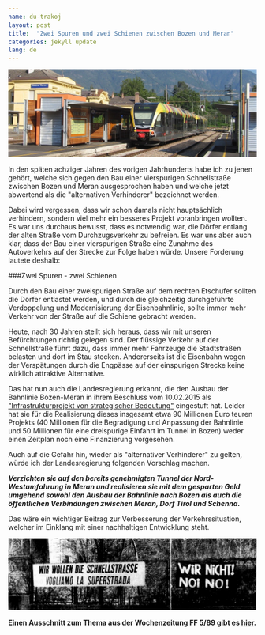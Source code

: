 ```yaml
---
name: du-trakoj
layout: post
title:  "Zwei Spuren und zwei Schienen zwischen Bozen und Meran"
categories: jekyll update
lang: de
---
```

![Bild](../../bildoj/fervojo-Merano.jpg)

In den späten achziger Jahren des vorigen Jahrhunderts habe ich zu jenen gehört, welche sich gegen den Bau einer vierspurigen Schnellstraße zwischen Bozen und Meran ausgesprochen haben und welche jetzt abwertend als die "alternativen Verhinderer" bezeichnet werden. 

Dabei wird vergessen, dass wir schon damals nicht hauptsächlich verhindern, sondern viel mehr ein besseres Projekt voranbringen wollten. Es war uns durchaus bewusst, dass es notwendig war, die Dörfer entlang der alten Straße vom Durchzugsverkehr zu befreien. Es war uns aber auch klar, dass der Bau einer vierspurigen Straße eine Zunahme des Autoverkehrs auf der Strecke zur Folge haben würde. Unsere Forderung lautete deshalb:

###Zwei Spuren - zwei Schienen 

Durch den Bau einer zweispurigen Straße auf dem rechten Etschufer sollten die Dörfer entlastet werden, und durch die gleichzeitig durchgeführte Verdoppelung und Modernisierung der Eisenbahnlinie, sollte  immer mehr Verkehr von der Straße auf die Schiene gebracht werden.  

Heute, nach 30 Jahren stellt sich heraus, dass wir mit unseren Befürchtungen richtig gelegen sind. Der flüssige Verkehr auf der Schnellstraße führt dazu, dass immer mehr Fahrzeuge die Stadtstraßen belasten und dort  im Stau stecken. Andererseits ist die Eisenbahn wegen der Verspätungen durch die Engpässe auf der einspurigen Strecke keine wirklich attraktive Alternative.

Das hat nun auch die Landesregierung erkannt, die den Ausbau der Bahnlinie Bozen-Meran in ihrem Beschluss vom 10.02.2015 als ["Infrastrukturprojekt von strategischer Bedeutung"](http://www.gemeinde.meran.bz.it/de/aktuelles/285.asp?aktuelles_action=4&aktuelles_article_id=486097) eingestuft hat. Leider hat sie für die Realisierung dieses insgesamt etwa 90 Millionen Euro teuren Projekts (40 Millionen für die Begradigung und Anpassung der Bahnlinie und 50 Millionen für eine dreispurige Einfahrt im Tunnel in Bozen) weder einen Zeitplan noch eine Finanzierung vorgesehen. 

Auch auf die Gefahr hin, wieder als "alternativer Verhinderer" zu gelten, würde ich der Landesregierung folgenden Vorschlag machen. 

***Verzichten sie auf den bereits genehmigten Tunnel der Nord-Westumfahrung in Meran und realisieren sie mit dem gesparten Geld umgehend sowohl den Ausbau der Bahnlinie nach Bozen als auch die öffentlichen Verbindungen zwischen Meran, Dorf Tirol und Schenna.***

Das wäre ein wichtiger Beitrag zur Verbesserung der Verkehrssituation, welcher im Einklang mit einer nachhaltigen Entwicklung steht.

![Bild](../../bildoj/mebo89.png)

**Einen Ausschnitt zum Thema aus der Wochenzeitung FF 5/89 gibt es [hier](../../bildoj/meboff-89.jpg).**

